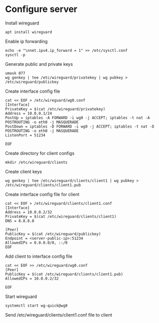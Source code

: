 # Configure server

Install wireguard

    apt install wireguard

Enable ip forwarding

    echo -e "\nnet.ipv4.ip_forward = 1" >> /etc/sysctl.conf
    sysctl -p

Generate public and private keys

    umask 077
    wg genkey | tee /etc/wireguard/privatekey | wg pubkey > /etc/wireguard/publickey

Create interface config file

    cat << EOF > /etc/wireguard/wg0.conf
    [Interface]
    PrivateKey = $(cat /etc/wireguard/privatekey)
    Address = 10.0.0.1/24
    PostUp = iptables -A FORWARD -i wg0 -j ACCEPT; iptables -t nat -A POSTROUTING -o eth0 -j MASQUERADE
    PostDown = iptables -D FORWARD -i wg0 -j ACCEPT; iptables -t nat -D POSTROUTING -o eth0 -j MASQUERADE
    ListenPort = 51234

    EOF

Create directory for client configs

    mkdir /etc/wireguard/clients

Create client keys

    wg genkey | tee /etc/wireguard/clients/client1 | wg pubkey > /etc/wireguard/clients/client1.pub

Create interface config file for client

    cat << EOF > /etc/wireguard/clients/client1.conf
    [Interface]
    Address = 10.0.0.2/32
    PrivateKey = $(cat /etc/wireguard/clients/client1)
    DNS = 8.8.8.8

    [Peer]
    PublicKey = $(cat /etc/wireguard/publickey)
    Endpoint = <server-public-ip>:51234
    AllowedIPs = 0.0.0.0/0, ::/0
    EOF

Add client to interface config file

    cat << EOF >> /etc/wireguard/wg0.conf
    [Peer]
    PublicKey = $(cat /etc/wireguard/clients/client1.pub)
    AllowedIPs = 10.0.0.2/32
    
    EOF

Start wireguard

    systemctl start wg-quick@wg0

Send /etc/wireguard/clients/client1.conf file to client
